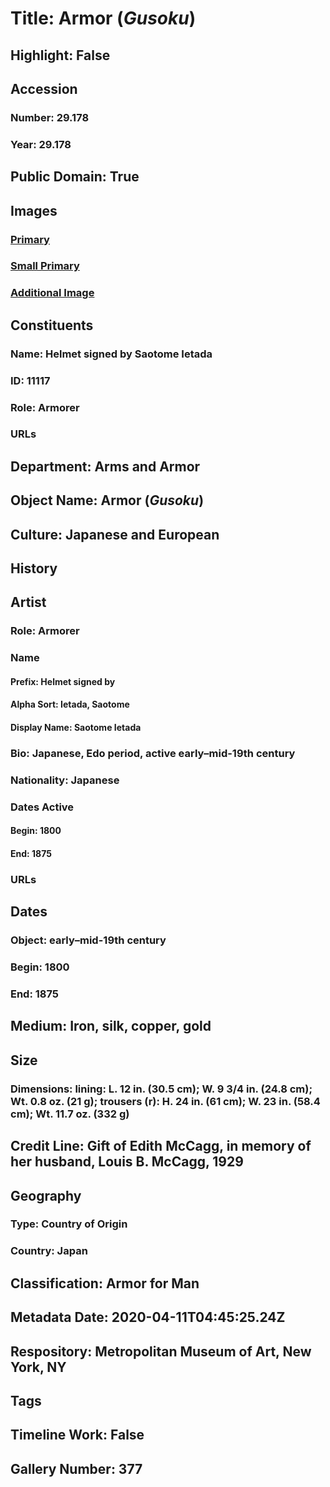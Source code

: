 # Title: Armor (<i>Gusoku</i>)
## Highlight: False
## Accession
### Number: 29.178
### Year: 29.178
## Public Domain: True
## Images
### [Primary](https://images.metmuseum.org/CRDImages/aa/original/DT305561.jpg)
### [Small Primary](https://images.metmuseum.org/CRDImages/aa/web-large/DT305561.jpg)
### [Additional Image](https://images.metmuseum.org/CRDImages/aa/original/sfma29.178_76156.jpg)
## Constituents
### Name: Helmet signed by Saotome Ietada
### ID: 11117
### Role: Armorer
### URLs
## Department: Arms and Armor
## Object Name: Armor (<i>Gusoku</i>)
## Culture: Japanese and European
## History
## Artist
### Role: Armorer
### Name
#### Prefix: Helmet signed by
#### Alpha Sort: Ietada, Saotome
#### Display Name: Saotome Ietada
### Bio: Japanese, Edo period, active early–mid-19th century
### Nationality: Japanese
### Dates Active
#### Begin: 1800
#### End: 1875
### URLs
## Dates
### Object: early–mid-19th century
### Begin: 1800
### End: 1875
## Medium: Iron, silk, copper, gold
## Size
### Dimensions: lining: L. 12 in. (30.5 cm); W. 9 3/4 in. (24.8 cm); Wt. 0.8 oz. (21 g); trousers (r): H. 24 in. (61 cm); W. 23 in. (58.4 cm); Wt. 11.7 oz. (332 g)
## Credit Line: Gift of Edith McCagg, in memory of her husband, Louis B. McCagg, 1929
## Geography
### Type: Country of Origin
### Country: Japan
## Classification: Armor for Man
## Metadata Date: 2020-04-11T04:45:25.24Z
## Respository: Metropolitan Museum of Art, New York, NY
## Tags
## Timeline Work: False
## Gallery Number: 377